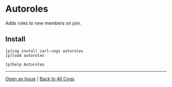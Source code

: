# Autoroles

Adds roles to new members on join.

## Install

```text
[p]cog install carl-cogs autoroles
[p]load autoroles

[p]help Autoroles
```

---
[Open an Issue](https://github.com/smashedr/carl-cogs/issues/new?title=Autoroles) |
[Back to All Cogs](../README.md#public-cogs)
